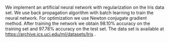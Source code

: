We implement an artificial neural network with regularization on the Iris data set. 
We use back propagation algorithm with batch learning to train the neural network. 
For optimization we use Newton conjugate gradient method. After training the network
we obtain 98.10% accuracy on the training set and 97.78% accuracy on the test set.
The data set is available at https://archive.ics.uci.edu/ml/datasets/Iris .
